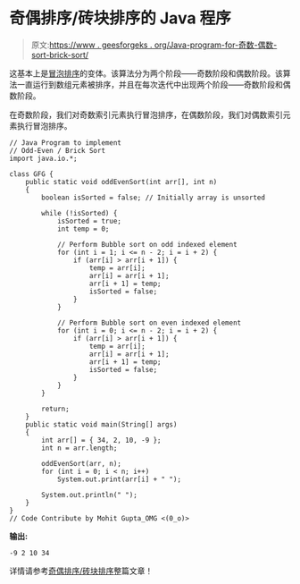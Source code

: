 # 奇偶排序/砖块排序的 Java 程序

> 原文:[https://www . geesforgeks . org/Java-program-for-奇数-偶数-sort-brick-sort/](https://www.geeksforgeeks.org/java-program-for-odd-even-sort-brick-sort/)

这基本上是[冒泡排序](https://www.geeksforgeeks.org/bubble-sort/)的变体。该算法分为两个阶段——奇数阶段和偶数阶段。该算法一直运行到数组元素被排序，并且在每次迭代中出现两个阶段——奇数阶段和偶数阶段。

在奇数阶段，我们对奇数索引元素执行冒泡排序，在偶数阶段，我们对偶数索引元素执行冒泡排序。

```
// Java Program to implement
// Odd-Even / Brick Sort
import java.io.*;

class GFG {
    public static void oddEvenSort(int arr[], int n)
    {
        boolean isSorted = false; // Initially array is unsorted

        while (!isSorted) {
            isSorted = true;
            int temp = 0;

            // Perform Bubble sort on odd indexed element
            for (int i = 1; i <= n - 2; i = i + 2) {
                if (arr[i] > arr[i + 1]) {
                    temp = arr[i];
                    arr[i] = arr[i + 1];
                    arr[i + 1] = temp;
                    isSorted = false;
                }
            }

            // Perform Bubble sort on even indexed element
            for (int i = 0; i <= n - 2; i = i + 2) {
                if (arr[i] > arr[i + 1]) {
                    temp = arr[i];
                    arr[i] = arr[i + 1];
                    arr[i + 1] = temp;
                    isSorted = false;
                }
            }
        }

        return;
    }
    public static void main(String[] args)
    {
        int arr[] = { 34, 2, 10, -9 };
        int n = arr.length;

        oddEvenSort(arr, n);
        for (int i = 0; i < n; i++)
            System.out.print(arr[i] + " ");

        System.out.println(" ");
    }
}
// Code Contribute by Mohit Gupta_OMG <(0_o)>
```

**输出:**

```
-9 2 10 34

```

详情请参考[奇偶排序/砖块排序](https://www.geeksforgeeks.org/odd-even-sort-brick-sort/)整篇文章！